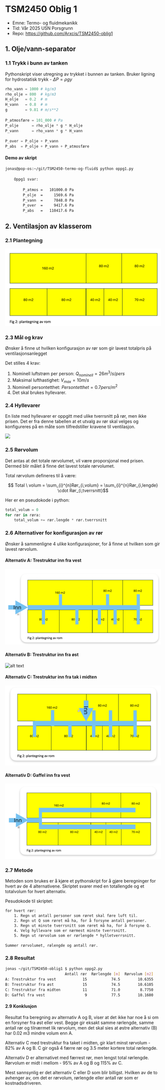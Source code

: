 # TSM2450 Oblig 1

- Emne: Termo- og fluidmekanikk
- Tid: Vår 2025 USN Porsgrunn
- Repo: https://github.com/Arxcis/TSM2450-oblig1

## 1. Olje/vann-separator

### 1.1 Trykk i bunn av tanken

Pythonskript viser utregning av trykket i bunnen av tanken. Bruker ligning for hydrostatisk trykk - $\Delta P = \rho g y$

```py
rho_vann = 1000 # kg/m3
rho_olje = 800  # kg/m3
H_olje   = 0.2  # m
H_vann   = 0.8  # m
g        = 9.81 # m/s**2

P_atmosfære = 101_000 # Pa
P_olje      = rho_olje * g * H_olje
P_vann      = rho_vann * g * H_vann

P_over = P_olje + P_vann
P_abs  = P_olje + P_vann + P_atmosfære
```

#### Demo av skript

```bash
jonas@pop-os:~/git/TSM2450-termo-og-fluid$ python oppg1.py

    Oppg1 svar:

        P_atmos =   101000.0 Pa
        P_olje  =     1569.6 Pa
        P_vann  =     7848.0 Pa
        P_over  =     9417.6 Pa
        P_abs   =   110417.6 Pa
```

## 2. Ventilasjon av klasserom

### 2.1 Plantegning

<img src="./images/plantegning.png" width=800/>

### 2.3 Mål og krav

Ønsker å finne ut hvilken konfigurasjon av rør som gir lavest totalpris på ventilasjonsanlegget

Det stilles 4 krav:

1. Nominell luftstrøm per person: $Q_{nominell} = 26 m^3/s/pers$
2. Maksimal lufthastighet: $V_{max} = 10m/s$
3. Nominell persontetthet: $Persontetthet = 0.7pers/m^2$
4. Det skal brukes hyllevarer.

### 2.4 Hyllevarer

En liste med hyllevarer er oppgitt med ulike tverrsnitt på rør, men ikke prisen. Det er fra denne tabellen at et utvalg av rør skal velges og konfigureres på en måte som tilfredstiller kravene til ventilasjon.

<img src="./images/rørtabell.png" width=500/>

### 2.5 Rørvolum

Det antas at det totale rørvolumet, vil være proporsjonal med prisen. Dermed blir målet å finne det lavest totale rørvolumet.

Total rørvolum defineres til å være:

```math
    Total \ volum = \sum_{i}^{n}Rør_{i,volum} = \sum_{i}^{n}Rør_{i,lengde} \cdot Rør_{i,tverrsnitt}
```

Her er en pseudokode i python:

```py
total_volum = 0
for rør in røra:
    total_volum += rør.lengde * rør.tverrsnitt
```

### 2.6 Alternativer for konfigurasjon av rør

Ønsker å sammenligne 4 ulike konfigurasjoner, for å finne ut hvilken som gir lavest rørvolum.

#### Alternativ A: Trestruktur inn fra vest

![alt text](./images/tre-inn-fra-vest.png)

#### Alternativ B: Trestruktur inn fra øst

![alt text](./images/tre-inn-fra-øst.png)

#### Alternativ C: Trestruktur inn fra tak i midten

![alt text](./images/tre-inn-fra-tak-i-midten.png)

#### Alternativ D: Gaffel inn fra vest

![alt text](./images/gaffel-inn-fra-vest.png)

### 2.7 Metode

Metoden som brukes er å kjøre et pythonskript for å gjøre beregninger for hvert av de 4 alternativene. Skriptet svarer med en totallengde og et totalvolum for hvert alternativ.

Pesudokode til skriptet:

```pseudokode
for hvert rør:
    1. Regn ut antall personer som røret skal føre luft til.
    2. Regn ut Q som røret må ha, for å forsyne antall personer.
    3. Regn ut minste tverrsnitt som røret må ha, for å forsyne Q.
    4. Velg hyllevare som er nærmest minste tverrsnitt.
    5. Regn ut rørvolum som er rørlengde * hylletverrsnitt.

Summer rørvolumet, rølengde og antall rør.
```

### 2.8 Resultat

```bash
jonas ~/git/TSM2450-oblig1 $ python oppg2.py
                           Antall rør  Rørlengde [m]  Rørvolum [m2]
A: Trestruktur fra vest            15           74.5        10.6355
B: Trestruktur fra øst             15           74.5        10.6105
C: Trestruktur fra midten          11           71.0         8.7750
D: Gaffel fra vest                  9           77.5        10.1600
```

#### 2.9 Konklusjon

Resultat fra beregning av alternativ A og B, viser at det ikke har noe å si om en forsyner fra øst eller vest. Begge gir eksakt samme rørlengde, samme antall rør og tilnærmet lik rørvolum, men det skal sies at østre alternativ (B) har 0.02 m3 mindre volum enn A.

Alternativ C med trestruktur fra taket i midten, gir klart minst rørvolum - 82% av A og B. C gir også 4 færre rør og 3.5 meter kortere total rørlengde.

Alternativ D er alternativet med færrest rør, men lengst total rørlengde. Rørvolum er midt i mellom - 95% av A og B og 115% av C.

Mest sannsynlig er det alternativ C eller D som blir billigst. Hvilken av de to avhenger av, om det er rørvolum, rørlengde eller antall rør som er kostnadsdriveren.

